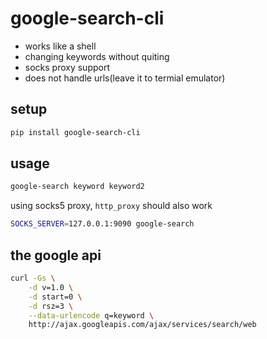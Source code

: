 # google-search-cli

* works like a shell
* changing keywords without quiting
* socks proxy support
* does not handle urls(leave it to termial emulator)

## setup

```sh
pip install google-search-cli
```

## usage

```sh
google-search keyword keyword2
```

using socks5 proxy, `http_proxy` should also work

```sh
SOCKS_SERVER=127.0.0.1:9090 google-search
```

## the google api

```sh
curl -Gs \
	-d v=1.0 \
	-d start=0 \
	-d rsz=3 \
	--data-urlencode q=keyword \
	http://ajax.googleapis.com/ajax/services/search/web
```
